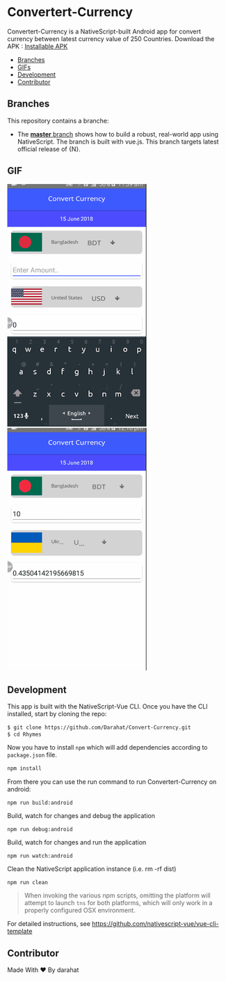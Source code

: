 # Convertert-Currency
Convertert-Currency is a NativeScript-built Android app for convert currency between latest currency value of 250 Countries. 
Download the APK : [Installable APK](https://github.com/Darahat/Convert-Currency/blob/master/Currency-Converter.apk)

* [Branches](#branches)
* [GIFs](#gifs)
* [Development](#development)
* [Contributor](#contributor)


<h2 id="branches">Branches</h2>

This repository contains a branche:

* The [**master** branch](https://github.com/Darahat/Convert-Currency.git) shows how to build a robust, real-world app using NativeScript. The branch is built with vue.js.
This branch targets latest official release of {N}.



<h2 id="gifs">GIF</h2>

![](20180615_113928.gif)
![](20180615_121635.gif)



<h2 id="development">Development</h2>
This app is built with the NativeScript-Vue CLI. Once you have the CLI installed, start by cloning the repo:


```
$ git clone https://github.com/Darahat/Convert-Currency.git
$ cd Rhymes
```


Now you have to install ```npm``` which will add dependencies according to ```package.json``` file.

``` bash
npm install
```
From there you can use the run command to run Convertert-Currency on android:

```
npm run build:android
```

Build, watch for changes and debug the application
```
npm run debug:android
```

Build, watch for changes and run the application
```
npm run watch:android
```

 Clean the NativeScript application instance (i.e. rm -rf dist)
```
npm run clean
```

> When invoking the various npm scripts, omitting the platform will attempt to launch `tns` for both platforms, which will only work in a properly configured OSX environment.

For detailed instructions, see https://github.com/nativescript-vue/vue-cli-template

<h2 id="contributor">Contributor</h2>

 Made With ❤️ By darahat
